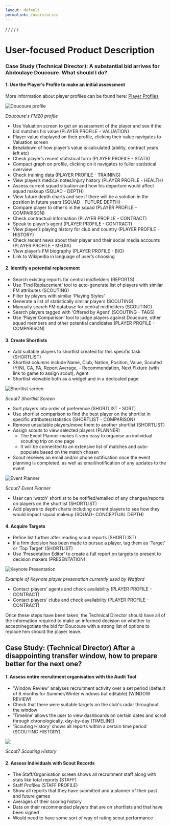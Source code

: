 ```yaml
---
layout: default
permalink: /userstories
---
```

/
/
/
/
/

# User-focused Product Description
### Case Study (Technical Director): A substantial bid arrives for Abdoulaye Doucoure. What should I do?


#### 1. Use the Player’s Profile to make an initial assessment

More information about player profiles can be found here: [Player Profiles](/profile)

![Doucoure profile](img/doucourefmprofiile.png)

*Doucoure's FM20 profile*


- Use Valuation screen to get an assessment of the player and see if the bid matches his value (PLAYER PROFILE - VALUATION)
- Player value displayed on their profile, clicking their value navigates to Valuation screen
- Breakdown of how player’s value is calculated (ability, contract years left etc)
- Check player’s recent statistical form (PLAYER PROFILE - STATS)
- Compact graph on profile, clicking on it navigates to fuller statistical overview
- Check training data (PLAYER PROFILE - TRAINING)
- View player’s medical notes/injury history (PLAYER PROFILE - HEALTH)
- Assess current squad situation and how his departure would affect squad makeup (SQUAD - DEPTH)
- View future depth charts and see if there will be a solution in the position in future years (SQUAD - FUTURE DEPTH)
- Compare player to other’s in the squad (PLAYER PROFILE - COMPARISON)
- Check contractual information (PLAYER PROFILE - CONTRACT)
- Speak to player’s agent (PLAYER PROFILE - CONTRACT)
- View player’s playing history for club and country (PLAYER PROFILE - HISTORY)
- Check recent news about their player and their social media accounts (PLAYER PROFILE - MEDIA)
- View player’s FM biography (PLAYER PROFILE - BIO)
- Link to Wikipedia in language of user’s choosing


#### 2. Identify a potential replacement

- Search existing reports for central midfielders (REPORTS)
- Use ‘Find Replacement’ tool to auto-generate list of players with similar FM attributes (SCOUTING)
- Filter by players with similar ‘Playing Styles’
- Generate a list of statistically similar players (SCOUTING)
- Manually search FM database for central midfielders (SCOUTING)
- Search players tagged with ‘Offered by Agent’ (SCOUTING - TAGS)
- Use ‘Player Comparison’ tool to judge players against Doucoure, other squad members and other potential candidates (PLAYER PROFILE - COMPARISON)


#### 3. Create Shortlists

- Add suitable players to shortlist created for this specific task (SHORTLIST)
- Shortlist columns include Name, Club, Nation, Position, Value, Scouted (Y/N), CA, PA, Report Average, - Recommendation, Next Fixture (with link to game to assign scout), Agent
- Shortlist viewable both as a widget and in a dedicated page


![Shortlist screen](img/scout7shortlist.png)

*Scout7 Shortlist Screen*



- Sort players into order of preference (SHORTLIST - SORT)
- Use shortlist comparison to find the best player on the shortlist in specific attributes/statistics (SHORTLIST - COMPARISON)
- Remove unsuitable players/move them to another shortlist (SHORTLIST)
- Assign scouts to view selected players (PLANNER)
	- The Event Planner makes it very easy to organise an individual scouting trip on one page
	- It will be connected to an extensive list of matches and auto-populate based on the match chosen
- Scout receives an email and/or phone notification once the event planning is completed, as well as email/notification of any updates to the event


![Event Planner](img/scouting_planner_with_events_small.png)

*Scout7 Event Planner*

- User can ‘watch’ shortlist to be notified/emailed of any changes/reports on players on the shortlist (SHORTLIST)
- Add players to depth charts including current players to see how they would impact squad makeup (SQUAD- CONCEPTUAL DEPTH)


#### 4. Acquire Targets

- Refine list further after reading scout reports (SHORTLIST)
- If a firm decision has been made to pursue a player, tag them as ‘Target’ or ‘Top Target’ (SHORTLIST)
- Use ‘Presentation Editor’ to create a full report on targets to present to decision makers (PRESENTATION)

![Keynote Presentation](img/keynotepresentation.png)

*Example of Keynote player presenation currently used by Watford*

- Contact players’ agents and check availability (PLAYER PROFILE - CONTRACT)
- Contact players’ clubs and check availability (PLAYER PROFILE - CONTRACT)


Once these steps have been taken, the Technical Director should have all of the information required to make an informed decision on whether to accept/negotiate the bid for Doucoure with a strong list of options to replace him should the player leave. 



## Case Study: (Technical Director) After a disappointing transfer window, how to prepare better for the next one?

#### 1. Assess entire recruitment organisation with the Audit Tool
- 'Window Review' analyses recruitment activity over a set period (default of 6 months for Summer/Winter windows but editable) (WINDOW REVIEW)
- Check that there were suitable targets on the club's radar throughout the window
- 'Timeline' allows the user to view dashboards on certain dates and scroll through chronologically, day-by-day (TIMELINE)
- 'Scouting History' shows all reports within a certain time period (SCOUTING HISTORY)

![](img/scouting_history.png)

*Scout7 Scouting History*

#### 2. Assess Individuals with Scout Records

- The Staff/Organisation screen shows all recruitment staff along with stats like total reports (STAFF)
- Staff Profiles (STAFF PROFILE)
- Show all reports that they have submitted and a planner of their past and future games
- Averages of their scoring history
- Data on their recommended players that are on shortlists and that have been signed
- Would need to have some sort of way of rating scout performance